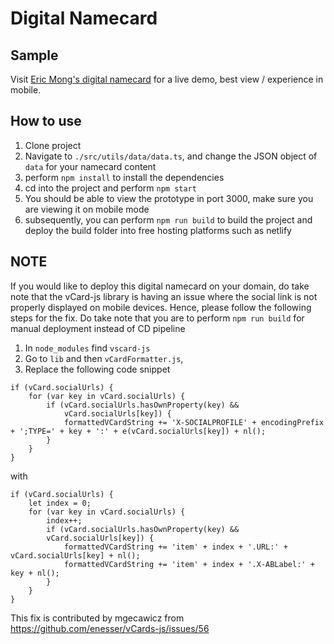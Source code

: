 # Digital Namecard

## Sample

Visit [Eric Mong's digital namecard](https://ericmong-namecard.netlify.app/) for a live demo, best view / experience in mobile.

## How to use

1. Clone project
2. Navigate to `./src/utils/data/data.ts`, and change the JSON object of `data` for your namecard content
3. perform `npm install` to install the dependencies
4. cd into the project and perform `npm start`
5. You should be able to view the prototype in port 3000, make sure you are viewing it on mobile mode
6. subsequently, you can perform `npm run build` to build the project and deploy the build folder into free hosting platforms such as netlify

## NOTE

If you would like to deploy this digital namecard on your domain, do take note that the vCard-js library is having an issue where the social link is not properly displayed on mobile devices. Hence, please follow the following steps for the fix. Do take note that you are to perform `npm run build` for manual deployment instead of CD pipeline

1. In `node_modules` find `vscard-js`
2. Go to `lib` and then `vCardFormatter.js`,
3. Replace the following code snippet

```
if (vCard.socialUrls) {
	for (var key in vCard.socialUrls) {
		if (vCard.socialUrls.hasOwnProperty(key) &&
			vCard.socialUrls[key]) {
			formattedVCardString += 'X-SOCIALPROFILE' + encodingPrefix + ';TYPE=' + key + ':' + e(vCard.socialUrls[key]) + nl();
		}
	}
}
```

with

```
if (vCard.socialUrls) {
	let index = 0;
	for (var key in vCard.socialUrls) {
		index++;
		if (vCard.socialUrls.hasOwnProperty(key) &&
		vCard.socialUrls[key]) {
			formattedVCardString += 'item' + index + '.URL:' + vCard.socialUrls[key] + nl();
			formattedVCardString += 'item' + index + '.X-ABLabel:' + key + nl();
		}
	}
}
```

This fix is contributed by mgecawicz from https://github.com/enesser/vCards-js/issues/56
